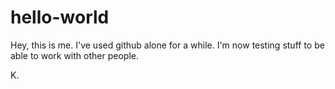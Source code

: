 # hello-world

Hey, this is me. 
I've used github alone for a while. I'm now testing stuff to be able to work with other people. 

K.
